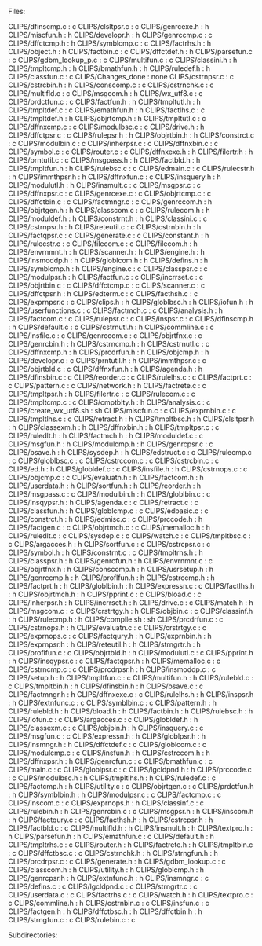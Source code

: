 Files:

CLIPS/dfinscmp.c : c
CLIPS/clsltpsr.c : c
CLIPS/genrcexe.h : h
CLIPS/miscfun.h : h
CLIPS/developr.h : h
CLIPS/genrccmp.c : c
CLIPS/dffctcmp.h : h
CLIPS/symblcmp.c : c
CLIPS/factrhs.h : h
CLIPS/object.h : h
CLIPS/factbin.c : c
CLIPS/dffctdef.h : h
CLIPS/parsefun.c : c
CLIPS/gdbm_lookup_p.c : c
CLIPS/multifun.c : c
CLIPS/classini.h : h
CLIPS/tmpltcmp.h : h
CLIPS/bmathfun.h : h
CLIPS/ruledef.h : h
CLIPS/classfun.c : c
CLIPS/Changes_done : none
CLIPS/cstrnpsr.c : c
CLIPS/cstrcbin.h : h
CLIPS/conscomp.c : c
CLIPS/cstrnchk.c : c
CLIPS/multifld.c : c
CLIPS/msgcom.h : h
CLIPS/wx_utf8.c : c
CLIPS/prdctfun.c : c
CLIPS/factfun.h : h
CLIPS/tmpltutl.h : h
CLIPS/tmpltdef.c : c
CLIPS/emathfun.h : h
CLIPS/factlhs.c : c
CLIPS/tmpltdef.h : h
CLIPS/objrtcmp.h : h
CLIPS/tmpltutl.c : c
CLIPS/dffnxcmp.c : c
CLIPS/modulbsc.c : c
CLIPS/drive.h : h
CLIPS/dffctpsr.c : c
CLIPS/rulepsr.h : h
CLIPS/objrtbin.h : h
CLIPS/constrct.c : c
CLIPS/modulbin.c : c
CLIPS/inherpsr.c : c
CLIPS/dffnxbin.c : c
CLIPS/symbol.c : c
CLIPS/router.c : c
CLIPS/dffnxexe.h : h
CLIPS/filertr.h : h
CLIPS/prntutil.c : c
CLIPS/msgpass.h : h
CLIPS/factbld.h : h
CLIPS/tmpltfun.h : h
CLIPS/rulebsc.c : c
CLIPS/edmain.c : c
CLIPS/rulecstr.h : h
CLIPS/immthpsr.h : h
CLIPS/dffnxfun.c : c
CLIPS/insquery.h : h
CLIPS/modulutl.h : h
CLIPS/insmult.c : c
CLIPS/msgpsr.c : c
CLIPS/dffnxpsr.c : c
CLIPS/genrcexe.c : c
CLIPS/objrtcmp.c : c
CLIPS/dffctbin.c : c
CLIPS/factmngr.c : c
CLIPS/genrccom.h : h
CLIPS/objrtgen.h : h
CLIPS/classcom.c : c
CLIPS/rulecom.h : h
CLIPS/moduldef.h : h
CLIPS/constrnt.h : h
CLIPS/classini.c : c
CLIPS/cstrnpsr.h : h
CLIPS/reteutil.c : c
CLIPS/cstrnbin.h : h
CLIPS/factqpsr.c : c
CLIPS/generate.c : c
CLIPS/constant.h : h
CLIPS/rulecstr.c : c
CLIPS/filecom.c : c
CLIPS/filecom.h : h
CLIPS/envrnmnt.h : h
CLIPS/scanner.h : h
CLIPS/engine.h : h
CLIPS/insmoddp.h : h
CLIPS/globlcom.h : h
CLIPS/defins.h : h
CLIPS/symblcmp.h : h
CLIPS/engine.c : c
CLIPS/classpsr.c : c
CLIPS/modulpsr.h : h
CLIPS/factfun.c : c
CLIPS/incrrset.c : c
CLIPS/objrtbin.c : c
CLIPS/dffctcmp.c : c
CLIPS/scanner.c : c
CLIPS/dffctpsr.h : h
CLIPS/edterm.c : c
CLIPS/facthsh.c : c
CLIPS/exprnpsr.c : c
CLIPS/clips.h : h
CLIPS/globlbsc.h : h
CLIPS/iofun.h : h
CLIPS/userfunctions.c : c
CLIPS/factmch.c : c
CLIPS/analysis.h : h
CLIPS/factcom.c : c
CLIPS/rulepsr.c : c
CLIPS/inspsr.c : c
CLIPS/dfinscmp.h : h
CLIPS/default.c : c
CLIPS/cstrnutl.h : h
CLIPS/commline.c : c
CLIPS/insfile.c : c
CLIPS/genrccom.c : c
CLIPS/objrtfnx.c : c
CLIPS/genrcbin.h : h
CLIPS/cstrncmp.h : h
CLIPS/cstrnutl.c : c
CLIPS/dffnxcmp.h : h
CLIPS/prcdrfun.h : h
CLIPS/objcmp.h : h
CLIPS/developr.c : c
CLIPS/prntutil.h : h
CLIPS/immthpsr.c : c
CLIPS/objrtbld.c : c
CLIPS/dffnxfun.h : h
CLIPS/agenda.h : h
CLIPS/dfinsbin.c : c
CLIPS/reorder.c : c
CLIPS/rulelhs.c : c
CLIPS/factprt.c : c
CLIPS/pattern.c : c
CLIPS/network.h : h
CLIPS/factrete.c : c
CLIPS/tmpltpsr.h : h
CLIPS/filertr.c : c
CLIPS/rulecom.c : c
CLIPS/tmpltcmp.c : c
CLIPS/cmptblty.h : h
CLIPS/analysis.c : c
CLIPS/create_wx_utf8.sh : sh
CLIPS/miscfun.c : c
CLIPS/exprnbin.c : c
CLIPS/tmpltlhs.c : c
CLIPS/retract.h : h
CLIPS/tmpltbsc.h : h
CLIPS/clsltpsr.h : h
CLIPS/classexm.h : h
CLIPS/dffnxbin.h : h
CLIPS/tmpltpsr.c : c
CLIPS/ruledlt.h : h
CLIPS/factmch.h : h
CLIPS/moduldef.c : c
CLIPS/msgfun.h : h
CLIPS/modulcmp.h : h
CLIPS/genrcpsr.c : c
CLIPS/bsave.h : h
CLIPS/sysdep.h : h
CLIPS/edstruct.c : c
CLIPS/rulecmp.c : c
CLIPS/globlbsc.c : c
CLIPS/cstrccom.c : c
CLIPS/cstrcbin.c : c
CLIPS/ed.h : h
CLIPS/globldef.c : c
CLIPS/insfile.h : h
CLIPS/cstrnops.c : c
CLIPS/objcmp.c : c
CLIPS/evaluatn.h : h
CLIPS/factcom.h : h
CLIPS/userdata.h : h
CLIPS/sortfun.h : h
CLIPS/reorder.h : h
CLIPS/msgpass.c : c
CLIPS/modulbin.h : h
CLIPS/globlbin.c : c
CLIPS/insqypsr.h : h
CLIPS/agenda.c : c
CLIPS/retract.c : c
CLIPS/classfun.h : h
CLIPS/globlcmp.c : c
CLIPS/edbasic.c : c
CLIPS/constrct.h : h
CLIPS/edmisc.c : c
CLIPS/prccode.h : h
CLIPS/factgen.c : c
CLIPS/objrtmch.c : c
CLIPS/memalloc.h : h
CLIPS/ruledlt.c : c
CLIPS/sysdep.c : c
CLIPS/watch.c : c
CLIPS/tmpltbsc.c : c
CLIPS/argacces.h : h
CLIPS/sortfun.c : c
CLIPS/cstrcpsr.c : c
CLIPS/symbol.h : h
CLIPS/constrnt.c : c
CLIPS/tmpltrhs.h : h
CLIPS/classpsr.h : h
CLIPS/genrcfun.h : h
CLIPS/envrnmnt.c : c
CLIPS/objrtfnx.h : h
CLIPS/conscomp.h : h
CLIPS/usrsetup.h : h
CLIPS/genrccmp.h : h
CLIPS/proflfun.h : h
CLIPS/cstrccmp.h : h
CLIPS/factprt.h : h
CLIPS/globlbin.h : h
CLIPS/expressn.c : c
CLIPS/factlhs.h : h
CLIPS/objrtmch.h : h
CLIPS/pprint.c : c
CLIPS/bload.c : c
CLIPS/inherpsr.h : h
CLIPS/incrrset.h : h
CLIPS/drive.c : c
CLIPS/match.h : h
CLIPS/msgcom.c : c
CLIPS/crstrtgy.h : h
CLIPS/objbin.c : c
CLIPS/classinf.h : h
CLIPS/rulecmp.h : h
CLIPS/compile.sh : sh
CLIPS/prcdrfun.c : c
CLIPS/cstrnops.h : h
CLIPS/evaluatn.c : c
CLIPS/crstrtgy.c : c
CLIPS/exprnops.c : c
CLIPS/factqury.h : h
CLIPS/exprnbin.h : h
CLIPS/exprnpsr.h : h
CLIPS/reteutil.h : h
CLIPS/strngrtr.h : h
CLIPS/proflfun.c : c
CLIPS/objrtbld.h : h
CLIPS/modulutl.c : c
CLIPS/pprint.h : h
CLIPS/insqypsr.c : c
CLIPS/factqpsr.h : h
CLIPS/memalloc.c : c
CLIPS/cstrncmp.c : c
CLIPS/prcdrpsr.h : h
CLIPS/insmoddp.c : c
CLIPS/setup.h : h
CLIPS/tmpltfun.c : c
CLIPS/multifun.h : h
CLIPS/rulebld.c : c
CLIPS/tmpltbin.h : h
CLIPS/dfinsbin.h : h
CLIPS/bsave.c : c
CLIPS/factmngr.h : h
CLIPS/dffnxexe.c : c
CLIPS/rulelhs.h : h
CLIPS/inspsr.h : h
CLIPS/extnfunc.c : c
CLIPS/symblbin.c : c
CLIPS/pattern.h : h
CLIPS/rulebld.h : h
CLIPS/bload.h : h
CLIPS/factbin.h : h
CLIPS/rulebsc.h : h
CLIPS/iofun.c : c
CLIPS/argacces.c : c
CLIPS/globldef.h : h
CLIPS/classexm.c : c
CLIPS/objbin.h : h
CLIPS/insquery.c : c
CLIPS/msgfun.c : c
CLIPS/expressn.h : h
CLIPS/globlpsr.h : h
CLIPS/insmngr.h : h
CLIPS/dffctdef.c : c
CLIPS/globlcom.c : c
CLIPS/modulcmp.c : c
CLIPS/insfun.h : h
CLIPS/cstrccom.h : h
CLIPS/dffnxpsr.h : h
CLIPS/genrcfun.c : c
CLIPS/bmathfun.c : c
CLIPS/main.c : c
CLIPS/globlpsr.c : c
CLIPS/lgcldpnd.h : h
CLIPS/prccode.c : c
CLIPS/modulbsc.h : h
CLIPS/tmpltlhs.h : h
CLIPS/ruledef.c : c
CLIPS/factcmp.h : h
CLIPS/utility.c : c
CLIPS/objrtgen.c : c
CLIPS/prdctfun.h : h
CLIPS/symblbin.h : h
CLIPS/modulpsr.c : c
CLIPS/factcmp.c : c
CLIPS/inscom.c : c
CLIPS/exprnops.h : h
CLIPS/classinf.c : c
CLIPS/rulebin.h : h
CLIPS/genrcbin.c : c
CLIPS/msgpsr.h : h
CLIPS/inscom.h : h
CLIPS/factqury.c : c
CLIPS/facthsh.h : h
CLIPS/cstrcpsr.h : h
CLIPS/factbld.c : c
CLIPS/multifld.h : h
CLIPS/insmult.h : h
CLIPS/textpro.h : h
CLIPS/parsefun.h : h
CLIPS/emathfun.c : c
CLIPS/default.h : h
CLIPS/tmpltrhs.c : c
CLIPS/router.h : h
CLIPS/factrete.h : h
CLIPS/tmpltbin.c : c
CLIPS/dffctbsc.c : c
CLIPS/cstrnchk.h : h
CLIPS/strngfun.h : h
CLIPS/prcdrpsr.c : c
CLIPS/generate.h : h
CLIPS/gdbm_lookup.c : c
CLIPS/classcom.h : h
CLIPS/utility.h : h
CLIPS/globlcmp.h : h
CLIPS/genrcpsr.h : h
CLIPS/extnfunc.h : h
CLIPS/insmngr.c : c
CLIPS/defins.c : c
CLIPS/lgcldpnd.c : c
CLIPS/strngrtr.c : c
CLIPS/userdata.c : c
CLIPS/factrhs.c : c
CLIPS/watch.h : h
CLIPS/textpro.c : c
CLIPS/commline.h : h
CLIPS/cstrnbin.c : c
CLIPS/insfun.c : c
CLIPS/factgen.h : h
CLIPS/dffctbsc.h : h
CLIPS/dffctbin.h : h
CLIPS/strngfun.c : c
CLIPS/rulebin.c : c

Subdirectories:


